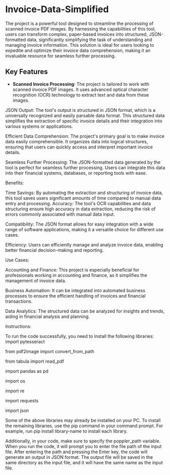 # Invoice-Data-Simplified

The project is a powerful tool designed to streamline the processing of scanned invoice PDF images. By harnessing the capabilities of this tool, users can transform complex, paper-based invoices into structured, JSON-formatted data, significantly simplifying the task of understanding and managing invoice information. This solution is ideal for users looking to expedite and optimize their invoice data comprehension, making it an invaluable resource for seamless further processing.

## Key Features

- **Scanned Invoice Processing**: The project is tailored to work with scanned invoice PDF images. It uses advanced optical character recognition (OCR) technology to extract text and data from these images.

JSON Output: The tool's output is structured in JSON format, which is a universally recognized and easily parsable data format. This structured data simplifies the extraction of specific invoice details and their integration into various systems or applications.

Efficient Data Comprehension: The project's primary goal is to make invoice data easily comprehensible. It organizes data into logical structures, ensuring that users can quickly access and interpret important invoice details.

Seamless Further Processing: The JSON-formatted data generated by the tool is perfect for seamless further processing. Users can integrate this data into their financial systems, databases, or reporting tools with ease.











Benefits:





Time Savings: By automating the extraction and structuring of invoice data, this tool saves users significant amounts of time compared to manual data entry and processing.
Accuracy: The tool's OCR capabilities and data structuring ensure high accuracy in data extraction, reducing the risk of errors commonly associated with manual data input.

Compatibility: The JSON format allows for easy integration with a wide range of software applications, making it a versatile choice for different use cases.

Efficiency: Users can efficiently manage and analyze invoice data, enabling better financial decision-making and reporting.



Use Cases:




Accounting and Finance: This project is especially beneficial for professionals working in accounting and finance, as it simplifies the management of invoice data.

Business Automation: It can be integrated into automated business processes to ensure the efficient handling of invoices and financial transactions.

Data Analytics: The structured data can be analyzed for insights and trends, aiding in financial analysis and planning.







Instructions:

To run the code successfully, you need to install the following libraries:
import pytesseract

from pdf2image import convert_from_path

from tabula import read_pdf

import pandas as pd

import os

import re

import requests

import json



Some of the above libraries may already be installed on your PC. To install the remaining libraries, use the pip command in your command prompt. For example, run pip install library-name to install each library.

Additionally, in your code, make sure to specify the poppler_path variable.
When you run the code, it will prompt you to enter the file path of the input file. After entering the path and pressing the Enter key, the code will generate an output in JSON format. The output file will be saved in the same directory as the input file, and it will have the same name as the input file.
